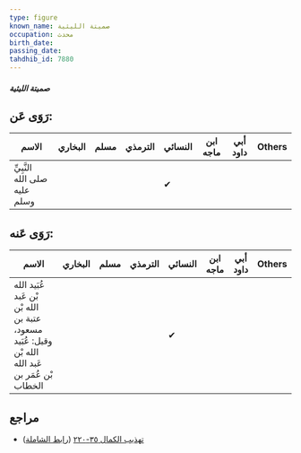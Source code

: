 ```yaml
---
type: figure
known_name: صميتة الليثية
occupation: محدث
birth_date:
passing_date:
tahdhib_id: 7880
---
```

##### صميتة الليثية

## رَوَى عَن:
| الاسم                         | البخاري | مسلم | الترمذي | النسائي | ابن ماجه | أبي داود | Others |
| ----------------------------- | ------- | ---- | ------- | ------- | -------- | -------- | ------ |
| النَّبِيِّ صلى الله عليه وسلم |         |      |         | ✔       |          |          |        |
## رَوَى عَنه:
| الاسم                                                                                            | البخاري | مسلم | الترمذي | النسائي | ابن ماجه | أبي داود | Others |
| ------------------------------------------------------------------------------------------------ | ------- | ---- | ------- | ------- | -------- | -------- | ------ |
| عُبَيد الله بْن عَبد الله بْن عتبة بن مسعود، وقيل: عُبَيد الله بْن عَبد الله بْن عُمَر بن الخطاب |         |      |         | ✔       |          |          |        |
## مراجع
- [تهذيب الكمال ٣٥-٢٢٠](obsidian://open?vault=Tahdhib-al-Kamal&file=Figures/٧٨٨٠-صميتة%20الليثية) ([رابط الشاملة](https://shamela.ws/book/3722/18819))